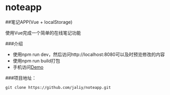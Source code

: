 # noteapp

##笔记APP(Vue + localStorage)

 使用Vue完成一个简单的在线笔记功能


###介绍

* 使用npm run dev，然后访问http://localhost:8080可以及时预览修改的内容
* 使用npm run build打包
* 手机访问[Demo](http://jaliy.github.io/noteapp/3-noteapp/)

###项目地址：

```shell
git clone https://github.com/jaliy/noteapp.git
```
